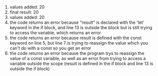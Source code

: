 1. values added: 20
2. final result: 20
3. values added: 20
4. the code returns an error because "result" is declared with the 'let' keyword in the if block, and line 13 is outside the block but is still trying to access the variable, which returns an error
5. the code returns an error because result is defined with the const keyword on line 5, but line 7 is trying to reassign the value which you can't do with a const so you get an error
6. the code returns an error because the program trys to reassign the value of a const variable, as well as an error from trying to access a variable outside the scope (result is defined in the if block and line 13 is outside the if block)
